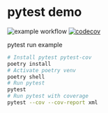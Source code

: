 # pytest demo

![example workflow](https://github.com/moshi4/github_action_tutorial/actions/workflows/ci.yml/badge.svg)
[![codecov](https://codecov.io/gh/moshi4/github_action_tutorial/branch/main/graph/badge.svg?token=SWC6XGVADQ)](https://codecov.io/gh/moshi4/github_action_tutorial)

pytest run example

```bash
# Install pytest pytest-cov
poetry install
# Activate poetry venv 
poetry shell
# Run pytest
pytest
# Run pytest with coverage
pytest --cov --cov-report xml
```

